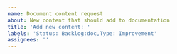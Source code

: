 ```yaml
---
name: Document content request
about: New content that should add to documentation
title: 'Add new content: '
labels: 'Status: Backlog:doc,Type: Improvement'
assignees: ''
---
```


<!-- Add more information here -->